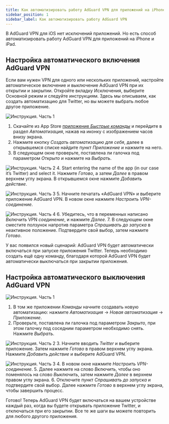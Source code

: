 ```yaml
---
title: Как автоматизировать работу AdGuard VPN для приложений на iPhone и iPad
sidebar_position: 1
sidebar_label: Как автоматизировать работу AdGuard VPN
---
```


В AdGuard VPN для iOS нет исключений приложений. Но есть способ автоматизировать работу AdGuard VPN для приложений на iPhone и iPad.

## Настройка автоматического включения AdGuard VPN

Если вам нужен VPN для одного или нескольких приложений, настройте автоматическое включение и выключение AdGuard VPN при их открытии и закрытии. Откройте вкладку Исключения, выберите Основной режим и следуйте инструкциям. Здесь мы описываем, как создать автоматизацию для Twitter, но вы можете выбрать любое другое приложение.

![Инструкция. Часть 1](https://cdn.adguardvpn.com/public/Adguard/Blog/VPNauto/vpn_on1_en.jpg)

1. Скачайте из App Store [приложение *Быстрые команды*](https://apps.apple.com/us/app/shortcuts/id915249334) и перейдите в раздел *Автоматизация*, нажав на иконку с изображением часов внизу экрана.
2. Нажмите кнопку *Создать автоматизацию для себя*, далее в открывшемся списке найдите пункт *Приложение* и нажмите на него.
3. В следующем окне проверьте, поставлена ли галочка под параметром *Открыто* и нажмите на *Выбрать*.

![Инструкция. Часть 2](https://cdn.adguardvpn.com/public/Adguard/Blog/VPNauto/vpn_on2_en.jpg)
4. Start entering the name of the app (in our case it’s Twitter) and select it. Нажмите *Готово*, а затем *Далее* в правом верхнем углу экрана. В открывшемся окне нажмите *Добавить действие*.

![Инструкция. Часть 3](https://cdn.adguardvpn.com/public/Adguard/Blog/VPNauto/vpn_on3_en.jpg)
5. Начните печатать «AdGuard VPN» и выберите приложение AdGuard VPN. В новом окне нажмите *Настроить VPN-соединение*.

![Инструкция. Часть 4](https://cdn.adguardvpn.com/public/Adguard/Blog/VPNauto/vpn_on4_en.jpg)
6. Убедитесь, что в переменных написано *Включить* VPN *соединение*, и нажмите *Далее*.
7. В следующем окне сместите ползунок напротив параметра *Спрашивать до запуска* в неактивное положение. Подтвердите свой выбор, затем нажмите *Готово*.

У вас появился новый сценарий: AdGuard VPN будет автоматически включаться при запуске приложения Twitter. Теперь необходимо создать ещё одну команду, благодаря которой AdGuard VPN будет автоматически выключаться при закрытии приложения.

## Настройка автоматического выключения AdGuard VPN

![Инструкция. Часть 1](https://cdn.adguardvpn.com/public/Adguard/Blog/VPNauto/vpn_off1_en.jpg)

1. В том же приложении *Команды* начните создавать новую автоматизацию: нажмите *Автоматизация* → *Новая автоматизация* → *Приложение*.
2. Проверьте, поставлена ли галочка под параметром *Закрыто*, при этом галочку под соседним параметром необходимо снять. Нажмите *Выбрать*.

![Инструкция. Часть 2](https://cdn.adguardvpn.com/public/Adguard/Blog/VPNauto/vpn_off2_en.jpg)
3. Начните вводить *Twitter* и выберите приложение. Затем нажмите *Готово* в правом верхнем углу экрана. Нажмите *Добавить действие* и выберите AdGuard VPN.

![Инструкция. Часть 3](https://cdn.adguardvpn.com/public/Adguard/Blog/VPNauto/vpn_off3_en.jpg)
4. В новом окне нажмите *Настроить VPN-соединение*.
5. Далее нажмите на слово *Включить*, чтобы оно поменялось на слово *Выключить*, затем нажмите *Далее* в верхнем правом углу экрана.
6. Отключите пункт *Спрашивать до запуска* и подтвердите свой выбор. Далее нажмите *Готово* в верхнем углу экрана, чтобы завершить процесс.

Готово! Теперь AdGuard VPN будет включаться на вашем устройстве каждый раз, когда вы будете открывать приложение Twitter, и отключаться при его закрытии. Все те же шаги вы можете повторить для любого другого приложения.
